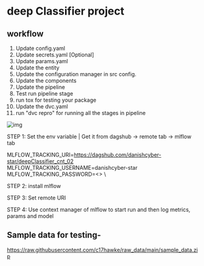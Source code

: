 # deep Classifier project

## workflow

1. Update config.yaml
2. Update secrets.yaml [Optional]
3. Update params.yaml
4. Update the entity
5. Update the configuration manager in src config.
6. Update the components
7. Update the pipeline
8. Test run pipeline stage
9. run tox for testing your package
10. Update the dvc.yaml
11. run "dvc repro" for running all the stages in pipeline

![img](https://raw.githubusercontent.com/c17hawke/FSDS_NOV_deepCNNClassifier/main/docs/images/Data%20Ingestion%402x%20(1).png)


STEP 1: Set the env variable | Get it from dagshub -> remote tab -> mlflow tab

MLFLOW_TRACKING_URI=https://dagshub.com/danishcyber-star/deepClassifier_cnt_02 \
MLFLOW_TRACKING_USERNAME=danishcyber-star \
MLFLOW_TRACKING_PASSWORD=<> \

STEP 2: install mlflow

STEP 3: Set remote URI

STEP 4: Use context manager of mlflow to start run and then log metrics, params and model


## Sample data for testing-
https://raw.githubusercontent.com/c17hawke/raw_data/main/sample_data.zip